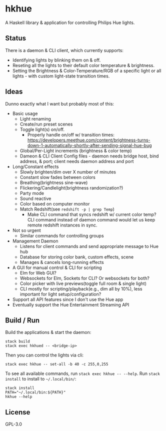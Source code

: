 # hkhue

A Haskell library & application for controlling Philips Hue lights.


## Status

There is a daemon & CLI client, which currently supports:

* Identifying lights by blinking them on & off.
* Reseting all the lights to their default color temperature & brightness.
* Setting the Brightness & Color-Temperature/RGB of a specific light or all
  lights - with custom light-state transition times.


## Ideas

Dunno exactly what I want but probably most of this:

* Basic usage
  * Light renaming
  * Create/run preset scenes
  * Toggle light(s) on/off.
    * Properly handle on/off w/ transition times:
       https://developers.meethue.com/content/brightness-turns-down-1-automatically-shortly-after-sending-signal-hue-bug
  * Global/Per-Light increments (brightness & color temp)
  * Dameon & CLI Client Config files - daemon needs bridge host, bind address,
    & port; client needs daemon address and port
* Long/Constant effects
  * Slowly brighten/dim over X number of minutes
  * Constant slow fades between colors
  * Breathing(brightness sine-wave)
  * Flickering/Candlelight(brightness randomization?)
  * Party mode
  * Sound reactive
  * Color based on computer monitor
  * Match Redshift(see `redshift -p | grep Temp`)
    * Make CLI command that syncs redshift w/ current color temp? CLI command
      instead of daemon command would let us keep remote redshift instances in
      sync.
* Not so urgent
  * Similar commands for controlling groups
* Management Daemon
  * Listens for client commands and send appropriate message to Hue hub
  * Database for storing color bank, custom effects, scene
  * Manages & cancels long-running effects
* A GUI for manual control & CLI for scripting
  * Elm for Web GUI?
  * Websockets for Elm, Sockets for CLI? Or websockets for both?
  * Color picker with live previews(toggle full room & single light)
  * CLI mostly for scripting/playback(e.g., dim all by 10%), less important for
    light setup/configuration?
* Support all API features since I don't use the Hue app
* Eventually support the Hue Entertainment Streaming API


## Build / Run

Build the applications & start the daemon:

```
stack build
stack exec hkhued -- <bridge-ip>
```

Then you can control the lights via cli:
```
stack exec hkhue -- set-all -b 40 -c 255,0,255
```

To see all available commands, run `stack exec hkhue -- --help`. Run `stack
install` to install to `~/.local/bin/`:

```
stack install
PATH="~/.local/bin:${PATH}"
hkhue --help
```


## License

GPL-3.0
